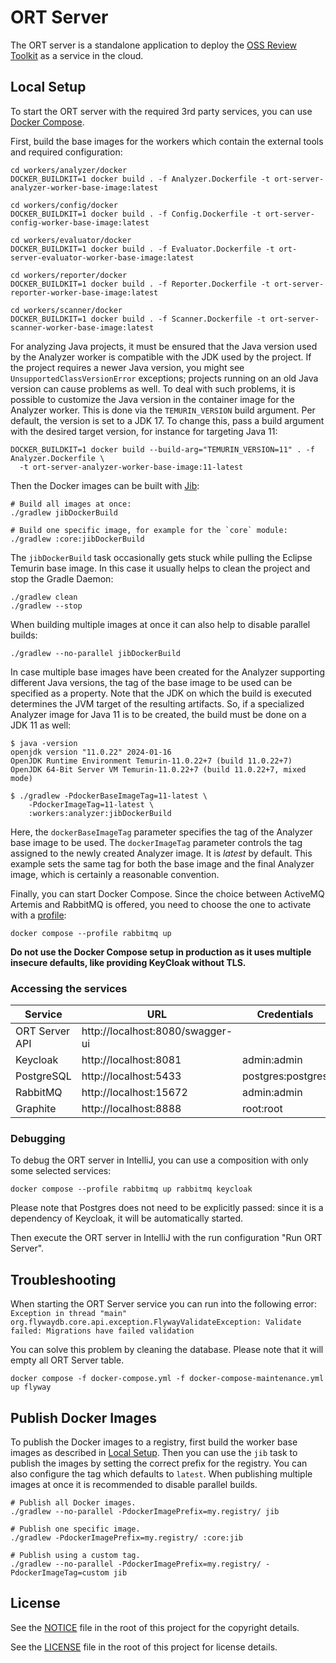 # ORT Server

The ORT server is a standalone application to deploy the
[OSS Review Toolkit](https://github.com/oss-review-toolkit/ort) as a service in the cloud.

## Local Setup

To start the ORT server with the required 3rd party services, you can use
[Docker Compose](https://docs.docker.com/compose/).

First, build the base images for the workers which contain the external tools and required configuration:

```shell
cd workers/analyzer/docker
DOCKER_BUILDKIT=1 docker build . -f Analyzer.Dockerfile -t ort-server-analyzer-worker-base-image:latest

cd workers/config/docker
DOCKER_BUILDKIT=1 docker build . -f Config.Dockerfile -t ort-server-config-worker-base-image:latest

cd workers/evaluator/docker
DOCKER_BUILDKIT=1 docker build . -f Evaluator.Dockerfile -t ort-server-evaluator-worker-base-image:latest

cd workers/reporter/docker
DOCKER_BUILDKIT=1 docker build . -f Reporter.Dockerfile -t ort-server-reporter-worker-base-image:latest

cd workers/scanner/docker
DOCKER_BUILDKIT=1 docker build . -f Scanner.Dockerfile -t ort-server-scanner-worker-base-image:latest
```

For analyzing Java projects, it must be ensured that the Java version used by the Analyzer worker is compatible with
the JDK used by the project. If the project requires a newer Java version, you might see `UnsupportedClassVersionError`
exceptions; projects running on an old Java version can cause problems as well. To deal with such problems, it is
possible to customize the Java version in the container image for the Analyzer worker. This is done via the
`TEMURIN_VERSION` build argument. Per default, the version is set to a JDK 17. To change this, pass a build argument
with the desired target version, for instance for targeting Java 11:

```shell
DOCKER_BUILDKIT=1 docker build --build-arg="TEMURIN_VERSION=11" . -f Analyzer.Dockerfile \
  -t ort-server-analyzer-worker-base-image:11-latest
```

Then the Docker images can be built with [Jib](https://github.com/GoogleContainerTools/jib):

```shell
# Build all images at once:
./gradlew jibDockerBuild

# Build one specific image, for example for the `core` module:
./gradlew :core:jibDockerBuild
```

The `jibDockerBuild` task occasionally gets stuck while pulling the Eclipse Temurin base image. In this case it usually
helps to clean the project and stop the Gradle Daemon:

```shell
./gradlew clean
./gradlew --stop
```

When building multiple images at once it can also help to disable parallel builds:

```shell
./gradlew --no-parallel jibDockerBuild
```

In case multiple base images have been created for the Analyzer supporting different Java versions, the tag of the base
image to be used can be specified as a property. Note that the JDK on which the build is executed determines the JVM
target of the resulting artifacts. So, if a specialized Analyzer image for Java 11 is to be created, the build must be
done on a JDK 11 as well:

```shell
$ java -version
openjdk version "11.0.22" 2024-01-16
OpenJDK Runtime Environment Temurin-11.0.22+7 (build 11.0.22+7)
OpenJDK 64-Bit Server VM Temurin-11.0.22+7 (build 11.0.22+7, mixed mode)

$ ./gradlew -PdockerBaseImageTag=11-latest \
    -PdockerImageTag=11-latest \
    :workers:analyzer:jibDockerBuild
```

Here, the `dockerBaseImageTag` parameter specifies the tag of the Analyzer base image to be used. The
`dockerImageTag` parameter controls the tag assigned to the newly created Analyzer image. It is _latest_ by default.
This example sets the same tag for both the base image and the final Analyzer image, which is certainly a reasonable
convention.

Finally, you can start Docker Compose. Since the choice between ActiveMQ Artemis and RabbitMQ is offered, you need to
choose the one to activate with a [profile](https://docs.docker.com/compose/profiles/):

```shell
docker compose --profile rabbitmq up
```

**Do not use the Docker Compose setup in production as it uses multiple insecure defaults, like providing KeyCloak
without TLS.**

### Accessing the services

| Service        | URL                              | Credentials       |
|----------------|----------------------------------|-------------------|
| ORT Server API | http://localhost:8080/swagger-ui |                   |
| Keycloak       | http://localhost:8081            | admin:admin       |
| PostgreSQL     | http://localhost:5433            | postgres:postgres |
| RabbitMQ       | http://localhost:15672           | admin:admin       |
| Graphite       | http://localhost:8888            | root:root         |

### Debugging

To debug the ORT server in IntelliJ, you can use a composition with only some selected services:

```shell
docker compose --profile rabbitmq up rabbitmq keycloak 
```

Please note that Postgres does not need to be explicitly passed: since it is a dependency of Keycloak, it will be
automatically started.

Then execute the ORT server in IntelliJ with the run configuration "Run ORT Server".

## Troubleshooting

When starting the ORT Server service you can run into the following error:
`Exception in thread "main" org.flywaydb.core.api.exception.FlywayValidateException: Validate failed: Migrations have failed validation`

You can solve this problem by cleaning the database. Please note that it will empty all ORT Server table.

```shell
docker compose -f docker-compose.yml -f docker-compose-maintenance.yml up flyway
```

## Publish Docker Images

To publish the Docker images to a registry, first build the worker base images as described in
[Local Setup](#local-setup). Then you can use the `jib` task to publish the images by setting the correct prefix for the
registry. You can also configure the tag which defaults to `latest`. When publishing multiple images at once it is
recommended to disable parallel builds.

```shell
# Publish all Docker images.
./gradlew --no-parallel -PdockerImagePrefix=my.registry/ jib

# Publish one specific image.
./gradlew -PdockerImagePrefix=my.registry/ :core:jib

# Publish using a custom tag.
./gradlew --no-parallel -PdockerImagePrefix=my.registry/ -PdockerImageTag=custom jib
```

## License

See the [NOTICE](./NOTICE) file in the root of this project for the copyright details.

See the [LICENSE](./LICENSE) file in the root of this project for license details.
